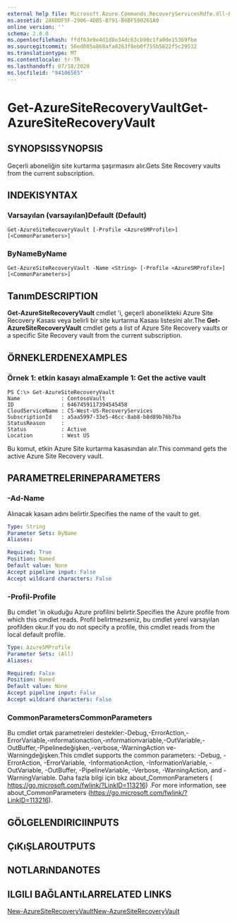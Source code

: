 ```yaml
---
external help file: Microsoft.Azure.Commands.RecoveryServicesRdfe.dll-Help.xml
ms.assetid: 2A6DDF5F-2906-4DB5-B791-B6BF590261A0
online version: ''
schema: 2.0.0
ms.openlocfilehash: ffdf63e9e4d1d8e34dc63cb90c1fa0de15369fbe
ms.sourcegitcommit: 56ed085a868afa8263f8eb0f755b5822f5c29532
ms.translationtype: MT
ms.contentlocale: tr-TR
ms.lasthandoff: 07/18/2020
ms.locfileid: "94106565"
---
```

# <span data-ttu-id="6495e-101">Get-AzureSiteRecoveryVault</span><span class="sxs-lookup"><span data-stu-id="6495e-101">Get-AzureSiteRecoveryVault</span></span>

## <span data-ttu-id="6495e-102">SYNOPSIS</span><span class="sxs-lookup"><span data-stu-id="6495e-102">SYNOPSIS</span></span>
<span data-ttu-id="6495e-103">Geçerli aboneliğin site kurtarma şaşırmasını alır.</span><span class="sxs-lookup"><span data-stu-id="6495e-103">Gets Site Recovery vaults from the current subscription.</span></span>

## <span data-ttu-id="6495e-104">INDEKI</span><span class="sxs-lookup"><span data-stu-id="6495e-104">SYNTAX</span></span>

### <span data-ttu-id="6495e-105">Varsayılan (varsayılan)</span><span class="sxs-lookup"><span data-stu-id="6495e-105">Default (Default)</span></span>
```
Get-AzureSiteRecoveryVault [-Profile <AzureSMProfile>] [<CommonParameters>]
```

### <span data-ttu-id="6495e-106">ByName</span><span class="sxs-lookup"><span data-stu-id="6495e-106">ByName</span></span>
```
Get-AzureSiteRecoveryVault -Name <String> [-Profile <AzureSMProfile>] [<CommonParameters>]
```

## <span data-ttu-id="6495e-107">Tanım</span><span class="sxs-lookup"><span data-stu-id="6495e-107">DESCRIPTION</span></span>
<span data-ttu-id="6495e-108">**Get-AzureSiteRecoveryVault** cmdlet 'i, geçerli abonelikteki Azure Site Recovery Kasası veya belirli bir site kurtarma Kasası listesini alır.</span><span class="sxs-lookup"><span data-stu-id="6495e-108">The **Get-AzureSiteRecoveryVault** cmdlet gets a list of Azure Site Recovery vaults or a specific Site Recovery vault from the current subscription.</span></span>

## <span data-ttu-id="6495e-109">ÖRNEKLERDEN</span><span class="sxs-lookup"><span data-stu-id="6495e-109">EXAMPLES</span></span>

### <span data-ttu-id="6495e-110">Örnek 1: etkin kasayı alma</span><span class="sxs-lookup"><span data-stu-id="6495e-110">Example 1: Get the active vault</span></span>
```
PS C:\> Get-AzureSiteRecoveryVault
Name             : ContosoVault
ID               : 6467459117394545458
CloudServiceName : CS-West-US-RecoveryServices
SubscriptionId   : a5aa5997-33e5-46cc-8ab8-b8d89b76b7ba
StatusReason     : 
Status           : Active
Location         : West US
```

<span data-ttu-id="6495e-111">Bu komut, etkin Azure Site kurtarma kasasından alır.</span><span class="sxs-lookup"><span data-stu-id="6495e-111">This command gets the active Azure Site Recovery vault.</span></span>

## <span data-ttu-id="6495e-112">PARAMETRELERINE</span><span class="sxs-lookup"><span data-stu-id="6495e-112">PARAMETERS</span></span>

### <span data-ttu-id="6495e-113">-Ad</span><span class="sxs-lookup"><span data-stu-id="6495e-113">-Name</span></span>
<span data-ttu-id="6495e-114">Alınacak kasaın adını belirtir.</span><span class="sxs-lookup"><span data-stu-id="6495e-114">Specifies the name of the vault to get.</span></span>

```yaml
Type: String
Parameter Sets: ByName
Aliases: 

Required: True
Position: Named
Default value: None
Accept pipeline input: False
Accept wildcard characters: False
```

### <span data-ttu-id="6495e-115">-Profil</span><span class="sxs-lookup"><span data-stu-id="6495e-115">-Profile</span></span>
<span data-ttu-id="6495e-116">Bu cmdlet 'in okuduğu Azure profilini belirtir.</span><span class="sxs-lookup"><span data-stu-id="6495e-116">Specifies the Azure profile from which this cmdlet reads.</span></span>
<span data-ttu-id="6495e-117">Profil belirtmezseniz, bu cmdlet yerel varsayılan profilden okur.</span><span class="sxs-lookup"><span data-stu-id="6495e-117">If you do not specify a profile, this cmdlet reads from the local default profile.</span></span>

```yaml
Type: AzureSMProfile
Parameter Sets: (All)
Aliases: 

Required: False
Position: Named
Default value: None
Accept pipeline input: False
Accept wildcard characters: False
```

### <span data-ttu-id="6495e-118">CommonParameters</span><span class="sxs-lookup"><span data-stu-id="6495e-118">CommonParameters</span></span>
<span data-ttu-id="6495e-119">Bu cmdlet ortak parametreleri destekler:-Debug,-ErrorAction,-ErrorVariable,-ınformationaction,-ınformationvariable,-OutVariable,-OutBuffer,-Pipelinedeğişken,-verbose,-WarningAction ve-Warningdeğişken.</span><span class="sxs-lookup"><span data-stu-id="6495e-119">This cmdlet supports the common parameters: -Debug, -ErrorAction, -ErrorVariable, -InformationAction, -InformationVariable, -OutVariable, -OutBuffer, -PipelineVariable, -Verbose, -WarningAction, and -WarningVariable.</span></span> <span data-ttu-id="6495e-120">Daha fazla bilgi için bkz about_CommonParameters ( https://go.microsoft.com/fwlink/?LinkID=113216) .</span><span class="sxs-lookup"><span data-stu-id="6495e-120">For more information, see about_CommonParameters (https://go.microsoft.com/fwlink/?LinkID=113216).</span></span>

## <span data-ttu-id="6495e-121">GÖLGELENDIRICI</span><span class="sxs-lookup"><span data-stu-id="6495e-121">INPUTS</span></span>

## <span data-ttu-id="6495e-122">ÇıKıŞLAR</span><span class="sxs-lookup"><span data-stu-id="6495e-122">OUTPUTS</span></span>

## <span data-ttu-id="6495e-123">NOTLARıNDA</span><span class="sxs-lookup"><span data-stu-id="6495e-123">NOTES</span></span>

## <span data-ttu-id="6495e-124">ILGILI BAĞLANTıLAR</span><span class="sxs-lookup"><span data-stu-id="6495e-124">RELATED LINKS</span></span>

[<span data-ttu-id="6495e-125">New-AzureSiteRecoveryVault</span><span class="sxs-lookup"><span data-stu-id="6495e-125">New-AzureSiteRecoveryVault</span></span>](./New-AzureSiteRecoveryVault.md)



